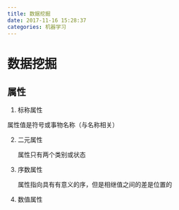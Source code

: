 ```yaml
---
title: 数据挖掘
date: 2017-11-16 15:28:37
categories: 机器学习
---
```


# 数据挖掘

## 属性

1.  标称属性

   属性值是符号或事物名称（与名称相关）

2. 二元属性

   属性只有两个类别或状态

3. 序数属性

   属性指向具有有意义的序，但是相继值之间的差是位置的

4. 数值属性